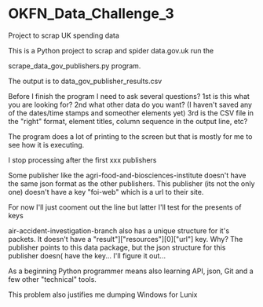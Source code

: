 # OKFN_Data_Challenge_3
Project to scrap UK spending data

This is a Python project to scrap and spider data.gov.uk
run the 

scrape_data_gov_publishers.py program.

The output is to data_gov_publisher_results.csv

Before I finish the program I need to ask several questions?
  1st is this what you are looking for?
  2nd what other data do you want?  (I haven't saved any of the dates/time stamps and someother elements yet)
  3rd is the CSV file in the "right" format, element titles, column sequence in the output line, etc?

The program does a lot of printing to the screen but that
is mostly for me to see how it is executing.

I stop processing after the first xxx publishers

Some publisher like the 
agri-food-and-biosciences-institute doesn't have the same json
format as the other publishers.  This publisher (its not the only one)  doesn't have a key "foi-web" which is a url to their site.

For now I'll just cooment out the line but latter I'll test for the presents of keys

air-accident-investigation-branch also has a unique structure for it's packets.  It doesn't have a 
"result"]["resources"][0]["url"] key.  Why?  The publisher points to this data package, but the json structure
for this publisher doesn( have the key...  I'll figure it out...

As a beginning Python programmer means also learning API, json, Git
and a few other "technical" tools.

This problem also justifies me dumping Windows for Lunix


